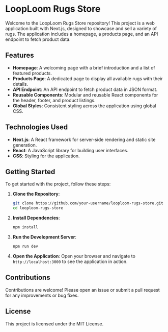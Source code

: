 
# LoopLoom Rugs Store

Welcome to the LoopLoom Rugs Store repository! This project is a web application built with Next.js, designed to showcase and sell a variety of rugs. The application includes a homepage, a products page, and an API endpoint to fetch product data.

## Features

- **Homepage**: A welcoming page with a brief introduction and a list of featured products.
- **Products Page**: A dedicated page to display all available rugs with their details.
- **API Endpoint**: An API endpoint to fetch product data in JSON format.
- **Reusable Components**: Modular and reusable React components for the header, footer, and product listings.
- **Global Styles**: Consistent styling across the application using global CSS.

## Technologies Used

- **Next.js**: A React framework for server-side rendering and static site generation.
- **React**: A JavaScript library for building user interfaces.
- **CSS**: Styling for the application.

## Getting Started

To get started with the project, follow these steps:

1. **Clone the Repository**:
    ```bash
    git clone https://github.com/your-username/looploom-rugs-store.git
    cd looploom-rugs-store
    ```

2. **Install Dependencies**:
    ```bash
    npm install
    ```

3. **Run the Development Server**:
    ```bash
    npm run dev
    ```

4. **Open the Application**:
    Open your browser and navigate to `http://localhost:3000` to see the application in action.


## Contributions
Contributions are welcome! Please open an issue or submit a pull request for any improvements or bug fixes.

## License
This project is licensed under the MIT License.
